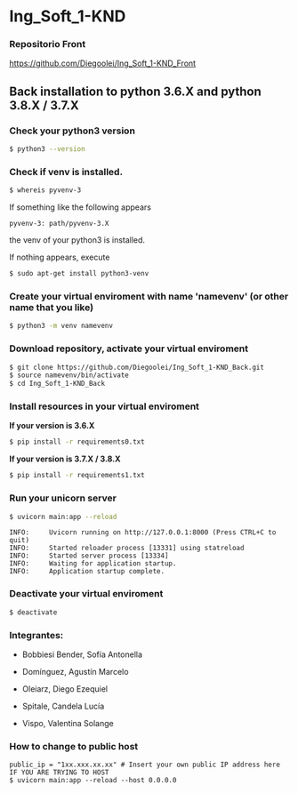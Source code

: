 # Ing_Soft_1-KND

### Repositorio Front 
https://github.com/Diegoolei/Ing_Soft_1-KND_Front

## Back installation to python 3.6.X and python 3.8.X / 3.7.X

### Check your python3 version

```bash
$ python3 --version
```

### Check if venv is installed.

```bash
$ whereis pyvenv-3
```

If something like the following appears

```
pyvenv-3: path/pyvenv-3.X
```

the venv of your python3 is installed.

If nothing appears, execute

```bash
$ sudo apt-get install python3-venv
```

### Create your virtual enviroment with name 'namevenv' (or other name that you like)

```bash
$ python3 -m venv namevenv
```

### Download repository, activate your virtual enviroment

```bash
$ git clone https://github.com/Diegoolei/Ing_Soft_1-KND_Back.git
$ source namevenv/bin/activate
$ cd Ing_Soft_1-KND_Back
```

### Install resources in your virtual enviroment

**If your version is 3.6.X** 

```bash
$ pip install -r requirements0.txt
```

**If your version is 3.7.X / 3.8.X**

```bash
$ pip install -r requirements1.txt
```

### Run your unicorn server 

```bash
$ uvicorn main:app --reload
```

```
INFO:     Uvicorn running on http://127.0.0.1:8000 (Press CTRL+C to quit)
INFO:     Started reloader process [13331] using statreload
INFO:     Started server process [13334]
INFO:     Waiting for application startup.
INFO:     Application startup complete.
```

### Deactivate your virtual enviroment

```bash
$ deactivate
```


### Integrantes:
- Bobbiesi Bender, Sofía Antonella

- Domínguez, Agustín Marcelo

- Oleiarz, Diego Ezequiel

- Spitale, Candela Lucía

- Vispo, Valentina Solange

### How to change to public host

```
public_ip = "1xx.xxx.xx.xx" # Insert your own public IP address here IF YOU ARE TRYING TO HOST
$ uvicorn main:app --reload --host 0.0.0.0
```

